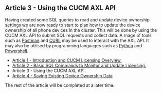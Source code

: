 ## Article 3 - Using the CUCM AXL API

Having created some SQL queries to read and update device ownership settings we are now ready to start to plan how to update the device ownership of all phone devices in the cluster. This will be done by using the CUCM AXL API to submit SQL requests and collect data. A rnage of tools such as [Postman](https://www.postman.com/) and [CURL](https://curl.haxx.se/) may be used to interact with the AXL API. It may also be utilised by programming languages such as [Python](https://www.python.org/) and [Powershell](https://docs.microsoft.com/en-us/powershell/).


- [Article 1 - Introduction and CUCM Licensing Overview.](https://jamesha100.github.io/cucm-license-management/page1)
- [Article 2 - Basic SQL Commands to Monitor and Update Licensing.](https://jamesha100.github.io/cucm-license-management/page2)
- Article 3 - Using the CUCM AXL API.
- [Article 4 - Saving Existing Device Ownership Data](https://jamesha100.github.io/cucm-license-management/page4)

The rest of the article will be completed at a later time.

